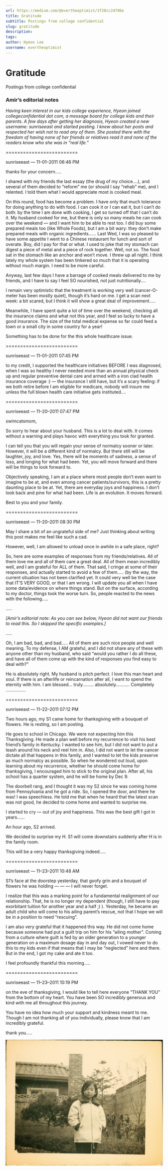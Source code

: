 ```yaml
---
url: https://medium.com/@evertheoptimist/3f20cc24796e
title: Gratitude
subtitle: Postings from college confidential
slug: gratitude
description: 
tags: 
author: Hyeon Lee
username: evertheoptimist
---
```


# Gratitude

Postings from college confidential

### Amir’s editorial notes

*Having keen interest in our kids college experience, Hyeon joined collegeconfidential dot com, a message board for college kids and their parents. A few days after getting her diagnosis, Hyeon created a new username: sunriseeast and started posting. I knew about her posts and respected her wish not to read any of them. She posted there with the freedom of having none of her friends or relatives read it and none of the readers know who she was in “real life.”*

=========================

sunriseeast — 11–01–2011 06:46 PM

thanks for your concern…..

I shared with my friends the last essay (the drug of my choice….), and several of them decided to “reform” me (or should I say “rehab” me), and I relented. I told them what I would appreciate most is cooked meal.

On this round, food has become a problem. I have only that much tolerance for doing anything to do with food. I can cook it or I can eat it, but I can’t do both: by the time I am done with cooking, I get so turned off that I can’t do it. My husband cooked for me, but there is only so many meals he can cook over the weekend — and I want him to be able to rest too. I did buy some prepared meals too (like Whole Foods), but I am a bit wary: they don’t make prepared meals with organic ingredients…… Last Wed, I was so pleased to have some appetite I went to a Chinese restaurant for lunch and sort of overate. Boy, did I pay for that or what. I used to joke that my stomach can digest a piece of metal and a piece of rock together. Well, not so. The food sat in the stomach like an anchor and won’t move. I threw up all night. I think lately my whole system has been tinkered so much that it is operating without much margin. I need to be more careful.

Anyway, last few days I have a barrage of cooked meals delivered to me by friends, and I have to say I feel SO nourished, not just nutritionally….

I remain very optimistic that the treatment is working very well (cancer-O-meter has been mostly quiet), though it’s hard on me. I get a scan next week: a bit scared, but I think it will show a great deal of improvement…..

Meanwhile, I have spent quite a lot of time over the weekend, checking all the insurance claims and what not this year, and I feel so lucky to have a good insurance. The size of the total medical expense so far could feed a town or a small city in some country for a year!

Something has to be done for the this whole healthcare issue.

=========================

sunriseeast — 11–01–2011 07:45 PM

to my credit, I supported the healthcare initiatives BEFORE I was diagnosed, when I was so healthy I never needed more than an annual physical check up and regular preventive dental care and armed with a iron clad health insurance coverage :) — the insurance I still have, but it’s a scary feeling: if we both retire before I am eligible for medicare, nobody will insure me unless the full blown health care initiative gets instituted….

=========================

sunriseeast — 11–20–2011 07:47 PM

swimcatsmom,

So sorry to hear about your husband. This is a lot to deal with. It comes without a warning and plays havoc with everything you took for granted.

I can tell you that you will regain your sense of normalcy sooner or later. However, it will be a different kind of normalcy. But there still will be laughter, joy, and love. Yes, there will be moments of sadness, a sense of loss, and longing for what had been. Yet, you will move forward and there will be things to look forward to.

Objectively speaking, I am at a place where most people don’t even want to imagine to be at, and even among cancer patients/survivors, this is a pretty daunting place to be at. Yet, there are everyday joys and happiness. I don’t look back and pine for what had been. Life is an evolution. It moves forward.

Best to you and your family.

=========================

sunriseeast — 11–20–2011 08:30 PM

May I share a bit of an ungrateful side of me? Just thinking about writing this post makes me feel like such a cad.

However, well, I am allowed to unload once in awhile in a safe place, right?

So, here are some examples of responses from my friends/relatives. All of them love me and all of them care a great deal. All of them mean incredibly well, and I am grateful for ALL of them. That said, I cringe at some of their responses, and actually started to avoid a few of them….. (by the way, the current situation has not been clarified yet. It could very well be the case that IT’S VERY GOOD, or that I am wrong. I will update you all when I have some data/evidence on where things stand. But on the surface, according to my doctor, things took the worse turn. So, people reacted to the news with the following…..

…..

*[Amir’s editorial note: As you can see below, Hyeon did not want our friends to read this. So I skipped the specific examples.]*

…..

Oh, I am bad, bad, and bad….. All of them are such nice people and well meaning. To my defense, I AM grateful, and I did not share any of these with anyone other than my husband, who said “would you rather I do all these, and have all of them come up with the kind of responses you find easy to deal with?”

He is absolutely right. My husband is pitch perfect. I love this man heart and soul. If there is an afterlife or reincarnation after all, I want to spend the eternity with him. I am blessed… truly……… absolutely……….. Completely …………….

=========================

sunriseeast — 11–22–2011 07:12 PM

Two hours ago, my S1 came home for thanksgiving with a bouquet of flowers. He is resting, so I am posting.

He goes to school in Chicago. We were not expecting him this Thanksgiving. He made a plan well before my recurrence to visit his best friend’s family in Kentucky. I wanted to see him, but I did not want to put a leash around his neck and reel him in. Also, I did not want to let the cancer dictate all that happens in this family, and I wanted to let the kids preserve as much normalcy as possible. So when he wondered out loud, upon learning about my recurrence, whether he should come home for thanksgiving, I encouraged him to stick to the original plan. After all, his school has a quarter system, and he will be home by Dec 9.

The doorbell rang, and I thought it was my S2 since he was coming home from Pennsylvania and he got a ride. So, I opened the door, and there he was! I was speechless. He told me that when he heard that the latest scan was not good, he decided to come home and wanted to surprise me.

I started to cry — out of joy and happiness. This was the best gift I got in years……

An hour ago, S2 arrived.

We decided to surprise my H. S1 will come downstairs suddenly after H is in the family room.

This will be a very happy thanksgiving indeed…..

=========================

sunriseeast — 11–23–2011 10:48 AM

S1’s face at the doorstep yesterday, that goofy grin and a bouquet of flowers he was holding — — — I will never forget.

I realize that this was a marking point for a fundamental realignment of our relationship. That, he is no longer my dependent (though, I still have to pay exorbitant tuition for another year and a half ;) ). Yesterday, he became an adult child who will come to his ailing parent’s rescue, not that I hope we will be in a position to need “rescuing”.

I am also very grateful that it happened this way. He did not come home because someone had put a guilt trip on him for his “ailing mother”. Coming from a culture where guilt is fed by an older generation to a younger generation on a maximum dosage day in and day out, I vowed never to do this to my kids even if that means that I may be “neglected” here and there. But in the end, I got my cake and ate it too.

I feel profoundly thankful this morning…..

=========================

sunriseeast — 11–23–2011 10:19 PM

on the eve of thanksgiving, I would like to tell here everyone “THANK YOU” from the bottom of my heart. You have been SO incredibly generous and kind with me all throughout this journey.

You have no idea how much your support and kindness meant to me. Though I am not thanking all of you individually, please know that I am incredibly grateful.

thank you…..

![Somewhere in Korea, sometime in the 60s](./assets/1*kzBAabFNYx72dSjcVVLgzg.png)


